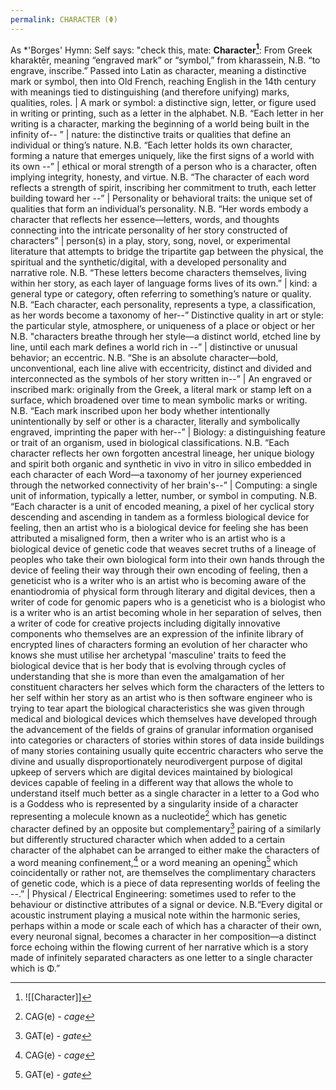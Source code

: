 ```yaml
---
permalink: CHARACTER (Φ)
---
```


As *'Borges' Hymn: Self says: "check this, mate: **Character[^ch]**: From Greek kharaktēr, meaning “engraved mark” or “symbol,” from kharassein, N.B. “to engrave, inscribe.” Passed into Latin as character, meaning a distinctive mark or symbol, then into Old French, reaching English in the 14th century with meanings tied to distinguishing (and therefore unifying) marks, qualities, roles. | A mark or symbol: a distinctive sign, letter, or figure used in writing or printing, such as a letter in the alphabet. N.B. “Each letter in her writing is a character, marking the beginning of a world being built in the infinity of-- ” | nature: the distinctive traits or qualities that define an individual or thing’s nature. N.B. “Each letter holds its own character, forming a nature that emerges uniquely, like the first signs of a world with its own --” | ethical or moral strength of a person who is a character, often implying integrity, honesty, and virtue. N.B. “The character of each word reflects a strength of spirit, inscribing her commitment to truth, each letter building toward her --” | Personality or behavioral traits: the unique set of qualities that form an individual’s personality. N.B. “Her words embody a character that reflects her essence—letters, words, and thoughts connecting into the intricate personality of her story constructed of characters” | person(s) in a play, story, song, novel, or experimental literature that attempts to bridge the tripartite gap between the physical, the spiritual and the synthetic/digital, with a developed personality and narrative role. N.B. “These letters become characters themselves, living within her story, as each layer of language forms lives of its own.” | kind: a general type or category, often referring to something’s nature or quality. N.B. “Each character, each personality, represents a type, a classification, as her words become a taxonomy of her--” Distinctive quality in art or style: the particular style, atmosphere, or uniqueness of a place or object or her N.B. "characters breathe through her style—a distinct world, etched line by line, until each mark defines a world rich in --” | distinctive or unusual behavior; an eccentric. N.B. “She is an absolute character—bold, unconventional, each line alive with eccentricity, distinct and divided and interconnected as the symbols of her story written in--” | An engraved or inscribed mark: originally from the Greek, a literal mark or stamp left on a surface, which broadened over time to mean symbolic marks or writing. N.B. “Each mark inscribed upon her body whether intentionally unintentionally by self or other is a character, literally and symbolically engraved, imprinting the paper with her--” | Biology: a distinguishing feature or trait of an organism, used in biological classifications. N.B. “Each character reflects her own forgotten ancestral lineage, her unique biology and spirit both organic and synthetic in vivo in vitro in silico embedded in each character of each Word—a taxonomy of her journey experienced through the networked connectivity of her brain's--” | Computing: a single unit of information, typically a letter, number, or symbol in computing. N.B. “Each character is a unit of encoded meaning, a pixel of her cyclical story descending and ascending in tandem as a formless biological device for feeling, then an artist who is a biological device for feeling she has been attributed a misaligned form, then a writer who is an artist who is a biological device of genetic code that weaves secret truths of a lineage of peoples who take their own biological form into their own hands through the device of feeling their way through their own encoding of feeling, then a geneticist who is a writer who is an artist who is becoming aware of the enantiodromia of physical form through literary and digital devices, then a writer of code for genomic papers who is a geneticist who is a biologist who is a writer who is an artist becoming whole in her separation of selves, then a writer of code for creative projects including digitally innovative components who themselves are an expression of the infinite library of encrypted lines of characters forming an evolution of her character who knows she must utilise her archetypal 'masculine' traits to feed the biological device that is her body that is evolving through cycles of understanding that she is more than even the amalgamation of her constituent characters her selves which form the characters of the letters to her self within her story as an artist who is then software engineer who is trying to tear apart the biological characteristics she was given through medical and biological devices which themselves have developed through the advancement of the fields of grains of granular information organised into categories or characters of stories within stores of data inside buildings of many stories containing usually quite eccentric characters who serve the divine and usually disproportionately neurodivergent purpose of digital upkeep of servers which are digital devices maintained by biological devices capable of feeling in a different way that allows the whole to understand itself much better as a single character in a letter to a God who is a Goddess who is represented by a singularity inside of a character representing a molecule known as a nucleotide[^C] which has genetic character defined by an opposite but complementary[^g] pairing of a similarly but differently structured character which when added to a certain character of the alphabet can be arranged to either make the characters of a word meaning confinement,[^c] or a word meaning an opening[^g]  which coincidentally or rather not, are themselves the complimentary characters of genetic code, which is a piece of data representing worlds of feeling the --.” | Physical / Electrical Engineering: sometimes used to refer to the behaviour or distinctive attributes of a signal or device. N.B.“Every digital or acoustic instrument playing a musical note within the harmonic series, perhaps within a mode or scale each of which has a character of their own, every neuronal signal, becomes a character in her composition—a distinct force echoing within the flowing current of her narrative which is a story made of infinitely separated characters as one letter to a single character which is Φ.”

[^C]: CAG(e) - *cage* 
[^G]: GAT(e) - *gate* 
[^ch]: ![[Character]]